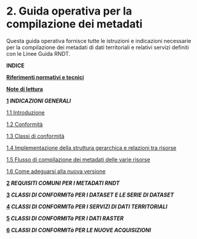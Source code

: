 # 2. Guida operativa per la compilazione dei metadati
Questa guida operativa fornisce tutte le istruzioni e indicazioni necessarie per la compilazione dei metadati di dati territoriali e relativi servizi definiti con le Linee Guida RNDT.

**INDICE**

**[Riferimenti normativi e tecnici](#rif-norme)**

**[Note di lettura](#note-lettura)**

**[1](#indicazioni-generali) *INDICAZIONI GENERALI***

  [1.1 Introduzione](#introduzione)

  [1.2 Conformità](#conformance)

  [1.3 Classi di conformità](#conformance-classes)

  [1.4 Implementazione della struttura gerarchica e relazioni tra risorse](#struttura-gerarchica)

  [1.5 Flusso di compilazione dei metadati delle varie risorse](#flusso-compilazione)

  [1.6 Come adeguarsi alla nuova versione](#adeguarsi)

**[2](#reqs-comuni) *REQUISITI COMUNI PER I METADATI RNDT***

**[3](#_Toc40042928) *CLASSI DI CONFORMITà PER I DATASET E LE SERIE DI DATASET***

**[4](#_Toc40042936) *CLASSI DI CONFORMITà PER I SERVIZI DI DATI TERRITORIALI***

**[5](#_Toc40042942) *CLASSI DI CONFORMITà PER I DATI RASTER***

**[6](#_Toc40042947) *CLASSI DI CONFORMITà PER LE NUOVE ACQUISIZIONI***

